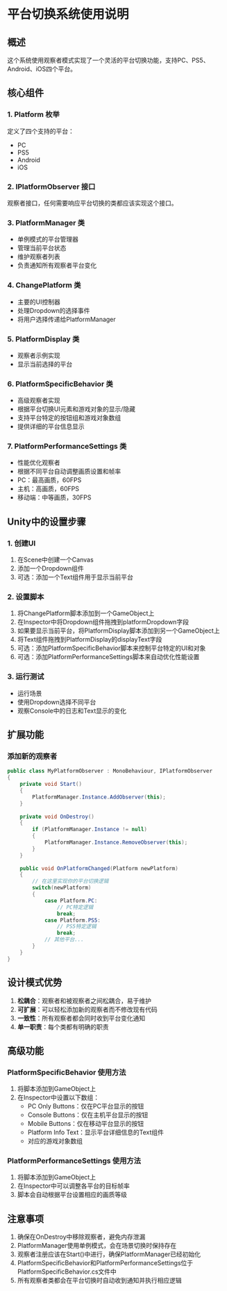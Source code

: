# 平台切换系统使用说明

## 概述
这个系统使用观察者模式实现了一个灵活的平台切换功能，支持PC、PS5、Android、iOS四个平台。

## 核心组件

### 1. Platform 枚举
定义了四个支持的平台：
- PC
- PS5
- Android
- iOS

### 2. IPlatformObserver 接口
观察者接口，任何需要响应平台切换的类都应该实现这个接口。

### 3. PlatformManager 类
- 单例模式的平台管理器
- 管理当前平台状态
- 维护观察者列表
- 负责通知所有观察者平台变化

### 4. ChangePlatform 类
- 主要的UI控制器
- 处理Dropdown的选择事件
- 将用户选择传递给PlatformManager

### 5. PlatformDisplay 类
- 观察者示例实现
- 显示当前选择的平台

### 6. PlatformSpecificBehavior 类
- 高级观察者实现
- 根据平台切换UI元素和游戏对象的显示/隐藏
- 支持平台特定的按钮组和游戏对象数组
- 提供详细的平台信息显示

### 7. PlatformPerformanceSettings 类
- 性能优化观察者
- 根据不同平台自动调整画质设置和帧率
- PC：最高画质，60FPS
- 主机：高画质，60FPS
- 移动端：中等画质，30FPS

## Unity中的设置步骤

### 1. 创建UI
1. 在Scene中创建一个Canvas
2. 添加一个Dropdown组件
3. 可选：添加一个Text组件用于显示当前平台

### 2. 设置脚本
1. 将ChangePlatform脚本添加到一个GameObject上
2. 在Inspector中将Dropdown组件拖拽到platformDropdown字段
3. 如果要显示当前平台，将PlatformDisplay脚本添加到另一个GameObject上
4. 将Text组件拖拽到PlatformDisplay的displayText字段
5. 可选：添加PlatformSpecificBehavior脚本来控制平台特定的UI和对象
6. 可选：添加PlatformPerformanceSettings脚本来自动优化性能设置

### 3. 运行测试
- 运行场景
- 使用Dropdown选择不同平台
- 观察Console中的日志和Text显示的变化

## 扩展功能

### 添加新的观察者
```csharp
public class MyPlatformObserver : MonoBehaviour, IPlatformObserver
{
    private void Start()
    {
        PlatformManager.Instance.AddObserver(this);
    }
    
    private void OnDestroy()
    {
        if (PlatformManager.Instance != null)
        {
            PlatformManager.Instance.RemoveObserver(this);
        }
    }
    
    public void OnPlatformChanged(Platform newPlatform)
    {
        // 在这里实现你的平台切换逻辑
        switch(newPlatform)
        {
            case Platform.PC:
                // PC特定逻辑
                break;
            case Platform.PS5:
                // PS5特定逻辑
                break;
            // 其他平台...
        }
    }
}
```

## 设计模式优势

1. **松耦合**：观察者和被观察者之间松耦合，易于维护
2. **可扩展**：可以轻松添加新的观察者而不修改现有代码
3. **一致性**：所有观察者都会同时收到平台变化通知
4. **单一职责**：每个类都有明确的职责

## 高级功能

### PlatformSpecificBehavior 使用方法
1. 将脚本添加到GameObject上
2. 在Inspector中设置以下数组：
   - PC Only Buttons：仅在PC平台显示的按钮
   - Console Buttons：仅在主机平台显示的按钮
   - Mobile Buttons：仅在移动平台显示的按钮
   - Platform Info Text：显示平台详细信息的Text组件
   - 对应的游戏对象数组

### PlatformPerformanceSettings 使用方法
1. 将脚本添加到GameObject上
2. 在Inspector中可以调整各平台的目标帧率
3. 脚本会自动根据平台设置相应的画质等级

## 注意事项

1. 确保在OnDestroy中移除观察者，避免内存泄漏
2. PlatformManager使用单例模式，会在场景切换时保持存在
3. 观察者注册应该在Start()中进行，确保PlatformManager已经初始化
4. PlatformSpecificBehavior和PlatformPerformanceSettings位于PlatformSpecificBehavior.cs文件中
5. 所有观察者类都会在平台切换时自动收到通知并执行相应逻辑
